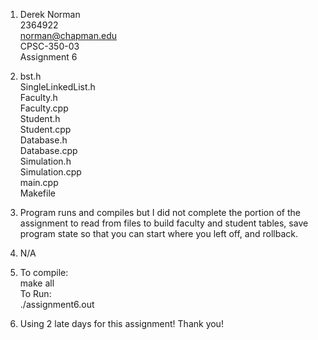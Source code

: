 1)  Derek Norman\
    2364922\
    norman@chapman.edu\
    CPSC-350-03\
    Assignment 6

2)  bst.h\
    SingleLinkedList.h\
    Faculty.h\
    Faculty.cpp\
    Student.h\
    Student.cpp\
    Database.h\
    Database.cpp\
    Simulation.h\
    Simulation.cpp\
    main.cpp\
    Makefile



3) Program runs and compiles but I did not complete the portion of the assignment to read from files to build faculty and student tables, save program state so that you can start where you left off, and rollback.

4)  N/A

    
5)  To compile: \
        make all \
    To Run: \
        ./assignment6.out

6) Using 2 late days for this assignment! Thank you!
